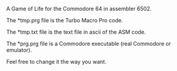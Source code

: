 A Game of Life for the Commodore 64 in assembler 6502.

The *tmp.prg file is the Turbo Macro Pro code.

The *tmp.txt file is the text file in ascii of the ASM code.

The *prg.prg file is a Commodore executable (real Commodore or emulator).

Feel free to change it the way you want.
